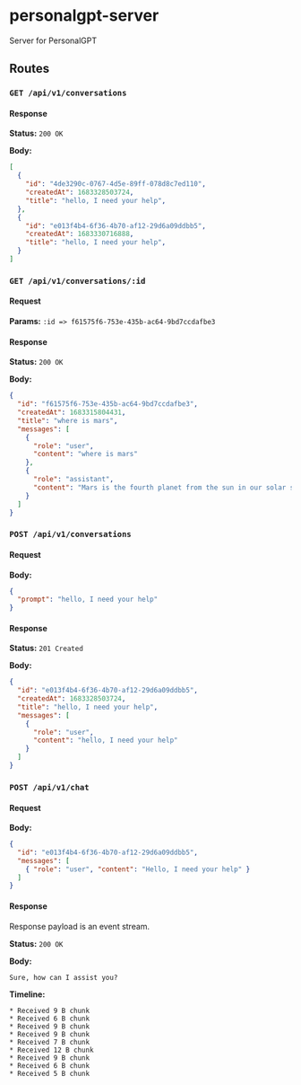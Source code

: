 # personalgpt-server
Server for PersonalGPT

## Routes

### `GET /api/v1/conversations`

#### Response

**Status:** `200 OK`

**Body:**
```json
[
  {
    "id": "4de3290c-0767-4d5e-89ff-078d8c7ed110",
    "createdAt": 1683328503724,
    "title": "hello, I need your help",
  },
  {
    "id": "e013f4b4-6f36-4b70-af12-29d6a09ddbb5",
    "createdAt": 1683330716888,
    "title": "hello, I need your help",
  }
]
```

### `GET /api/v1/conversations/:id`

#### Request

**Params:** `:id => f61575f6-753e-435b-ac64-9bd7ccdafbe3`

#### Response

**Status:** `200 OK`

**Body:**
```json
{
  "id": "f61575f6-753e-435b-ac64-9bd7ccdafbe3",
  "createdAt": 1683315804431,
  "title": "where is mars",
  "messages": [
    {
      "role": "user",
      "content": "where is mars"
    },
    {
      "role": "assistant",
      "content": "Mars is the fourth planet from the sun in our solar system and is located approximately 142 million miles away from Earth."
    }
  ]
}
```

### `POST /api/v1/conversations`

#### Request

**Body:**
```json
{
  "prompt": "hello, I need your help"
}
```

#### Response

**Status:** `201 Created`

**Body:**
```json
{
  "id": "e013f4b4-6f36-4b70-af12-29d6a09ddbb5",
  "createdAt": 1683328503724,
  "title": "hello, I need your help",
  "messages": [
    {
      "role": "user",
      "content": "hello, I need your help"
    }
  ]
}
```


### `POST /api/v1/chat`

#### Request

**Body:**
```json
{
  "id": "e013f4b4-6f36-4b70-af12-29d6a09ddbb5",
  "messages": [
    { "role": "user", "content": "Hello, I need your help" }
  ]
}
```

#### Response

Response payload is an event stream.

**Status:** `200 OK`

**Body:**
```
Sure, how can I assist you?
```

**Timeline:**
```
* Received 9 B chunk
* Received 6 B chunk
* Received 9 B chunk
* Received 9 B chunk
* Received 7 B chunk
* Received 12 B chunk
* Received 9 B chunk
* Received 6 B chunk
* Received 5 B chunk
```
